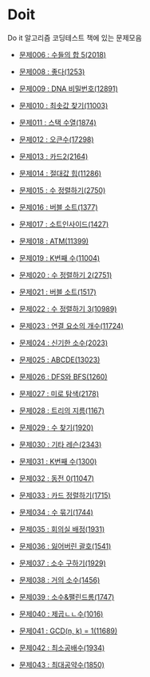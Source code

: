 Doit
==================
Do it 알고리즘 코딩테스트 책에 있는 문제모음


- [문제006 : 수들의 합 5(2018)](https://github.com/yoru4890/coding_test/blob/main/Doit/2018.md)
- [문제008 : 좋다(1253)](https://github.com/yoru4890/coding_test/blob/main/Doit/1253.md)
- [문제009 : DNA 비밀번호(12891)](https://github.com/yoru4890/coding_test/blob/main/Doit/12891.md)
- [문제010 : 최솟값 찾기(11003)](https://github.com/yoru4890/coding_test/blob/main/Doit/11003.md)
- [문제011 : 스택 수열(1874)](https://github.com/yoru4890/coding_test/blob/main/Doit/1874.md)
- [문제012 : 오큰수(17298)](https://github.com/yoru4890/coding_test/blob/main/Doit/17298.md)
- [문제013 : 카드2(2164)](https://github.com/yoru4890/coding_test/blob/main/Doit/2164.md)
- [문제014 : 절대값 힙(11286)](https://github.com/yoru4890/coding_test/blob/main/Doit/11286.md)
- [문제015 : 수 정렬하기(2750)](https://github.com/yoru4890/coding_test/blob/main/Doit/2750.md)
- [문제016 : 버블 소트(1377)](https://github.com/yoru4890/coding_test/blob/main/Doit/1377.md)
- [문제017 : 소트인사이드(1427)](https://github.com/yoru4890/coding_test/blob/main/Doit/1427.md)
- [문제018 : ATM(11399)](https://github.com/yoru4890/coding_test/blob/main/Doit/11399.md)
- [문제019 : K번째 수(11004)](https://github.com/yoru4890/coding_test/blob/main/Doit/11004.md)
- [문제020 : 수 정렬하기 2(2751)](https://github.com/yoru4890/coding_test/blob/main/Doit/2751.md)
- [문제021 : 버블 소트(1517)](https://github.com/yoru4890/coding_test/blob/main/Doit/1517.md)
- [문제022 : 수 정렬하기 3(10989)](https://github.com/yoru4890/coding_test/blob/main/Doit/10989.md)
- [문제023 : 연결 요소의 개수(11724)](https://github.com/yoru4890/coding_test/blob/main/Doit/11724.md)
- [문제024 : 신기한 소수(2023)](https://github.com/yoru4890/coding_test/blob/main/Doit/2023.md)
- [문제025 : ABCDE(13023)](https://github.com/yoru4890/coding_test/blob/main/Doit/13023.md)
- [문제026 : DFS와 BFS(1260)](https://github.com/yoru4890/coding_test/blob/main/Doit/1260.md)
- [문제027 : 미로 탐색(2178)](https://github.com/yoru4890/coding_test/blob/main/Doit/2178.md)
- [문제028 : 트리의 지름(1167)](https://github.com/yoru4890/coding_test/blob/main/Doit/1167.md)
- [문제029 : 수 찾기(1920)](https://github.com/yoru4890/coding_test/blob/main/Doit/1920.md)
- [문제030 : 기타 레슨(2343)](https://github.com/yoru4890/coding_test/blob/main/Doit/2343.md)
- [문제031 : K번째 수(1300)](https://github.com/yoru4890/coding_test/blob/main/Doit/1300.md)
- [문제032 : 동전 0(11047)](https://github.com/yoru4890/coding_test/blob/main/Doit/11047.md)
- [문제033 : 카드 정렬하기(1715)](https://github.com/yoru4890/coding_test/blob/main/Doit/1715.md)

- [문제034 : 수 묶기(1744)](https://github.com/yoru4890/coding_test/blob/main/Doit/1744.md)

- [문제035 : 회의실 배정(1931)](https://github.com/yoru4890/coding_test/blob/main/Doit/1931.md)

- [문제036 : 잃어버린 괄호(1541)](https://github.com/yoru4890/coding_test/blob/main/Doit/1541.md)

- [문제037 : 소수 구하기(1929)](https://github.com/yoru4890/coding_test/blob/main/Doit/1929.md)

- [문제038 : 거의 소수(1456)](https://github.com/yoru4890/coding_test/blob/main/Doit/1456.md)

- [문제039 : 소수&팰린드롬(1747)](https://github.com/yoru4890/coding_test/blob/main/Doit/1747.md)

- [문제040 : 제곱ㄴㄴ수(1016)](https://github.com/yoru4890/coding_test/blob/main/Doit/1016.md)

- [문제041 : GCD(n, k) = 1(11689)](https://github.com/yoru4890/coding_test/blob/main/Doit/11689.md)

- [문제042 : 최소공배수(1934)](https://github.com/yoru4890/coding_test/blob/main/Doit/1934.md)

- [문제043 : 최대공약수(1850)]()